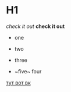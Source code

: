 # H1

_check it out_
__check it out__

* one

* two

* three

* ~five~ four

[тут вот вк](https://www.vk.com)

